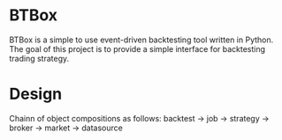 # BTBox

BTBox is a simple to use event-driven backtesting tool written in Python. The goal of this project is to provide a simple interface for backtesting trading strategy.

# Design

Chainn of object compositions as follows:
backtest -> job -> strategy -> broker -> market -> datasource
